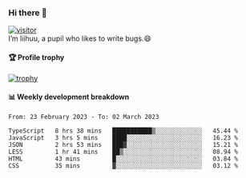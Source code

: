 ### Hi there 👋
[![visitor](https://visitor-badge.glitch.me/badge?page_id=liihuu&right_color=blue)](https://github.com/liihuu)<br>
I’m liihuu, a pupil who likes to write bugs.😄


#### 🏆 Profile trophy
[![trophy](https://github-profile-trophy.vercel.app?username=liihuu&margin-w=16&margin-h=16&rank=-C,-B)](https://github.com/liihuu)


#### 📊 Weekly development breakdown
<!--START_SECTION:waka-->

```text
From: 23 February 2023 - To: 02 March 2023

TypeScript   8 hrs 38 mins   ███████████▒░░░░░░░░░░░░░   45.44 %
JavaScript   3 hrs 5 mins    ████░░░░░░░░░░░░░░░░░░░░░   16.23 %
JSON         2 hrs 53 mins   ███▓░░░░░░░░░░░░░░░░░░░░░   15.21 %
LESS         1 hr 41 mins    ██▒░░░░░░░░░░░░░░░░░░░░░░   08.94 %
HTML         43 mins         █░░░░░░░░░░░░░░░░░░░░░░░░   03.84 %
CSS          35 mins         ▓░░░░░░░░░░░░░░░░░░░░░░░░   03.12 %
```

<!--END_SECTION:waka-->

<!--
**liihuu/liihuu** is a ✨ _special_ ✨ repository because its `README.md` (this file) appears on your GitHub profile.

Here are some ideas to get you started:

- 🔭 I’m currently working on ...
- 🌱 I’m currently learning ...
- 👯 I’m looking to collaborate on ...
- 🤔 I’m looking for help with ...
- 💬 Ask me about ...
- 📫 How to reach me: ...
- 😄 Pronouns: ...
- ⚡ Fun fact: ...
-->
